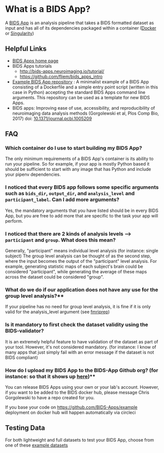 # What is a BIDS App?

A [BIDS App](http://bids-apps.neuroimaging.io/) is an analysis pipeline that
takes a BIDS formatted dataset as input and has all of its dependencies packaged
within a container ([Docker](https://www.docker.com/) or
[Singularity](https://singularity.lbl.gov/))

## Helpful Links

-   [BIDS Apps home page](http://bids-apps.neuroimaging.io/)
-   BIDS Apps tutorials
    -   <http://bids-apps.neuroimaging.io/tutorial/>
    -   <https://github.com/fliem/bids_apps_intro>
-   [Example BIDS App repository](https://github.com/BIDS-Apps/example) : A
    minimalist example of a BIDS App consisting of a Dockerfile and a simple
    entry point script (written in this case in Python) accepting the standard
    BIDS Apps command line arguments. This repository can be used as a template
    for new BIDS Apps.
-   BIDS apps: Improving ease of use, accessibility, and reproducibility of
    neuroimaging data analysis methods (Gorgolewski et al, Plos Comp Bio, 2017)
    doi:
    [10.1371/journal.pcbi.1005209](https://doi.org/10.1371/journal.pcbi.1005209)

## FAQ

### Which container do I use to start building my BIDS App?

The only minimum requirements of a BIDS App's container is its ability to run
your pipeline. So for example, if your app is mostly Python based it should be
sufficient to start with any image that has Python and include your pipenv
dependencies.

### I noticed that every BIDS app follows some specific arguments such as `bids_dir`, `output_dir`, and `analysis_level` and `participant_label`. Can I add more arguments?

Yes, the mandatory arguments that you have listed should be in every BIDS App,
but you are free to add more that are specific to the task your app will
perform.

### I noticed that there are 2 kinds of analysis levels --> `participant` and `group`. What does this mean?

Generally, "participant" means individual level analysis (for instance: single
subject) The group level analysis can be thought of as the second step, where
the input becomes the output of the "participant" level analysis. For example,
generating statistic maps of each subject's brain could be considered
"participant", while generating the average of these maps across the dataset
could be considered "group".

### What do we do if our application does not have any use for the group level analysis?**

If your pipeline has no need for group level analysis, it is fine if it is only
valid for the analysis_level argument (see
[fmriprep](http://fmriprep.readthedocs.io/en/latest/usage.html))

### Is it mandatory to first check the dataset validity using the BIDS-validator?

It is an extremely helpful feature to have validation of the dataset as part of
your tool. However, it's not considered mandatory. (for instance: I know of many
apps that just simply fail with an error message if the dataset is not BIDS
compliant)

### How do I upload my BIDS App to the BIDS-App Github org? (for instance: so that it shows up [here](http://bids-apps.neuroimaging.io/apps/))**

You can release BIDS Apps using your own or your lab's account. However, if you
want to be added to the BIDS docker hub, please message Chris Gorgolewski to
have a repo created for you.

If you base your code on <https://github.com/BIDS-Apps/example> deployment on
docker hub will happen automatically via circleci

## Testing Data

For both lightweight and full datasets to test your BIDS App, choose from one of
these
[example datasets](https://github.com/INCF/BIDS-Starter-Kit/wiki/Dataset-Examples)
